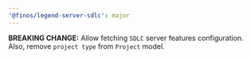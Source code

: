 ```yaml
---
'@finos/legend-server-sdlc': major
---
```


**BREAKING CHANGE:** Allow fetching `SDLC` server features configuration. Also, remove `project type` from `Project` model.

